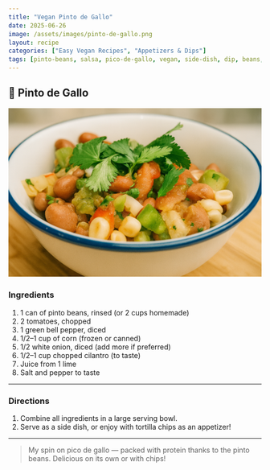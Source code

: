 ```yaml
---
title: "Vegan Pinto de Gallo"
date: 2025-06-26
image: /assets/images/pinto-de-gallo.png
layout: recipe
categories: ["Easy Vegan Recipes", "Appetizers & Dips"]
tags: [pinto-beans, salsa, pico-de-gallo, vegan, side-dish, dip, beans, gluten-free]
---
```


## 🫘 Pinto de Gallo

![Pinto de Gallo](/assets/images/pinto-de-gallo.png)

### Ingredients

1. 1 can of pinto beans, rinsed (or 2 cups homemade)  
2. 2 tomatoes, chopped  
3. 1 green bell pepper, diced  
4. 1/2–1 cup of corn (frozen or canned)  
5. 1/2 white onion, diced (add more if preferred)  
6. 1/2–1 cup chopped cilantro (to taste)  
7. Juice from 1 lime  
8. Salt and pepper to taste  

---

### Directions

1. Combine all ingredients in a large serving bowl.  
2. Serve as a side dish, or enjoy with tortilla chips as an appetizer!

---

> My spin on pico de gallo — packed with protein thanks to the pinto beans. Delicious on its own or with chips!
